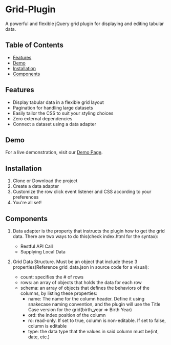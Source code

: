 # Grid-Plugin

A powerful and flexible jQuery grid plugin for displaying and editing tabular data.

## Table of Contents

- [Features](#features)
- [Demo](#demo)
- [Installation](#installation)
- [Components](#components)

## Features

- Display tabular data in a flexible grid layout
- Pagination for handling large datasets
- Easily tailor the CSS to suit your styling choices
- Zero external dependencies
- Connect a dataset using a data adapter
  
## Demo

For a live demonstration, visit our [Demo Page](https://global-virtual-networks.github.io/Grid-Plugin/).

## Installation

1. Clone or Download the project
2. Create a data adapter
3. Customize the row click event listener and CSS according to your preferences
4. You're all set!

## Components

1. Data adapter is the property that instructs the plugin how to get the grid data. There are two ways to do this(check index.html for the syntax):
    - Restful API Call
    - Supplying Local Data
      
2. Grid Data Structure. Must be an object that include these 3 properties(Reference grid_data.json in source code for a visual):
   - count: specifies the # of rows
   - rows: an array of objects that holds the data for each row
   - schema: an array of objects that defines the behaviors of the columns, by listing these properties:
     - name: The name for the column header. Define it using snakecase naming convention, and the plugin will use the Title Case version for the grid(birth_year => Birth Year)
     - ord: the index position of the column
     - ro: read-only. If set to true, column is non-editable. If set to false, column is editable
     - type: the data type that the values in said column must be(int, date, etc.)



